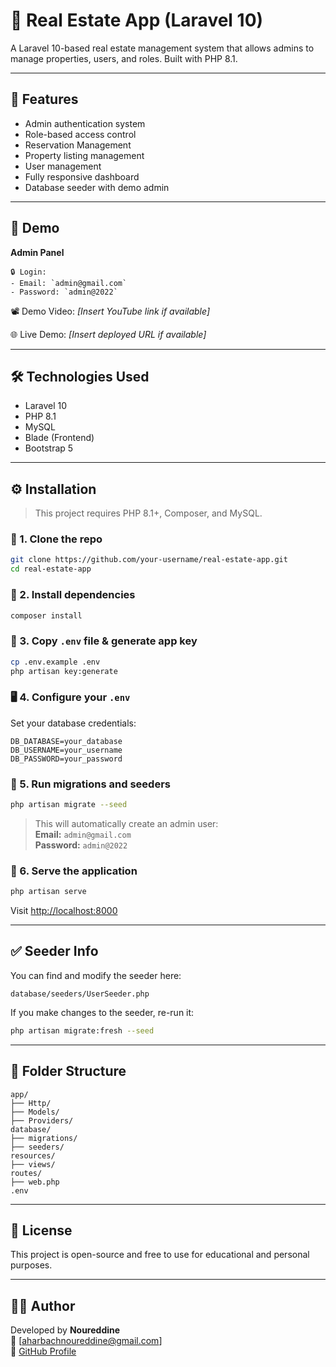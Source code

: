 # 🏡 Real Estate App (Laravel 10)

A Laravel 10-based real estate management system that allows admins to manage properties, users, and roles. Built with PHP 8.1.

---

## 🚀 Features

-   Admin authentication system
-   Role-based access control
-   Reservation Management
-   Property listing management
-   User management
-   Fully responsive dashboard
-   Database seeder with demo admin

---

## 📸 Demo

**Admin Panel**

```
🔒 Login:
- Email: `admin@gmail.com`
- Password: `admin@2022`
```

📽️ Demo Video: _[Insert YouTube link if available]_

🌐 Live Demo: _[Insert deployed URL if available]_

---

## 🛠️ Technologies Used

-   Laravel 10
-   PHP 8.1
-   MySQL
-   Blade (Frontend)
-   Bootstrap 5

---

## ⚙️ Installation

> This project requires PHP 8.1+, Composer, and MySQL.

### 🧱 1. Clone the repo

```bash
git clone https://github.com/your-username/real-estate-app.git
cd real-estate-app
```

### 🔧 2. Install dependencies

```bash
composer install
```

### 🔑 3. Copy `.env` file & generate app key

```bash
cp .env.example .env
php artisan key:generate
```

### 🖥️ 4. Configure your `.env`

Set your database credentials:

```
DB_DATABASE=your_database
DB_USERNAME=your_username
DB_PASSWORD=your_password
```

### 🧬 5. Run migrations and seeders

```bash
php artisan migrate --seed
```

> This will automatically create an admin user:  
> **Email:** `admin@gmail.com`  
> **Password:** `admin@2022`

### 🚀 6. Serve the application

```bash
php artisan serve
```

Visit [http://localhost:8000](http://localhost:8000)

---

## ✅ Seeder Info

You can find and modify the seeder here:

```
database/seeders/UserSeeder.php
```

If you make changes to the seeder, re-run it:

```bash
php artisan migrate:fresh --seed
```

---

## 📂 Folder Structure

```
app/
├── Http/
├── Models/
├── Providers/
database/
├── migrations/
├── seeders/
resources/
├── views/
routes/
├── web.php
.env
```

---

## 📄 License

This project is open-source and free to use for educational and personal purposes.

---

## 🙋‍♂️ Author

Developed by **Noureddine**  
📧 [aharbachnoureddine@gmail.com]  
🔗 [GitHub Profile](https://github.com/nourddine20/)

